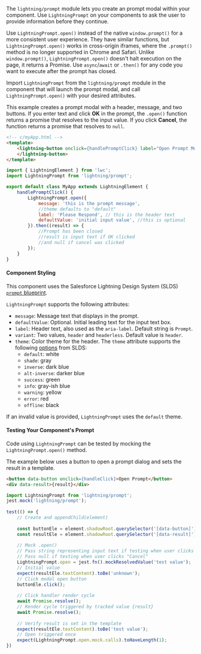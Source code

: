 The `lightning/prompt` module lets you create an prompt modal within your component. Use `LightningPrompt` on your components to ask the user to provide information before they continue.

Use `LightningPrompt.open()` instead of the native `window.prompt()` for a more consistent user experience. They have similar functions, but `LightningPrompt.open()` works in cross-origin iframes, where the `.prompt()` method is no longer supported in Chrome and Safari. Unlike `window.prompt()`, `LightningPrompt.open()` doesn't halt execution on the page, it returns a Promise. Use `async`/`await` or `.then()` for any code you want to execute after the prompt has closed.

Import `LightningPrompt` from the `lightning/prompt` module in the component that will launch the prompt modal, and call `LightningPrompt.open()` with your desired attributes.

This example creates a prompt modal with a header, message, and two buttons. If you enter text and click **OK** in the prompt, the `.open()` function returns a promise that resolves to the input value. If you click **Cancel**, the function returns a promise that resolves to `null`.

```html
<!-- c/myApp.html -->
<template>
    <lightning-button onclick={handlePromptClick} label="Open Prompt Modal">
    </lightning-button>
</template>
```

```javascript
import { LightningElement } from 'lwc';
import LightningPrompt from 'lightning/prompt';

export default class MyApp extends LightningElement {
    handlePromptClick() {
        LightningPrompt.open({
            message: 'this is the prompt message',
            //theme defaults to "default"
            label: 'Please Respond', // this is the header text
            defaultValue: 'initial input value', //this is optional
        }).then((result) => {
            //Prompt has been closed
            //result is input text if OK clicked
            //and null if cancel was clicked
        });
    }
}
```

#### Component Styling

This component uses the Salesforce Lightning Design System (SLDS) [`prompt` blueprint](https://www.lightningdesignsystem.com/components/prompt/#site-main-content).

`LightningPrompt` supports the following attributes:

-   `message`: Message text that displays in the prompt.
-   `defaultValue`: Optional. Initial leading text for the input text box.
-   `label`: Header text, also used as the `aria-label`. Default string is `Prompt`.
-   `variant`: Two values, `header` and `headerless`. Default value is `header`.
-   `theme`: Color theme for the header. The `theme` attribute supports the following [options](https://www.lightningdesignsystem.com/utilities/themes/#site-main-content) from SLDS:
    -   `default`: white
    -   `shade`: gray
    -   `inverse`: dark blue
    -   `alt-inverse`: darker blue
    -   `success`: green
    -   `info`: gray-ish blue
    -   `warning`: yellow
    -   `error`: red
    -   `offline`: ​black​

If an invalid value is provided, `LightningPrompt` uses the `default` theme.

#### Testing Your Component's Prompt

Code using `LightningPrompt` can be tested by mocking the `LightningPrompt.open()` method.

The example below uses a button to open a prompt dialog and sets the result in a template.

```html
<button data-button onclick={handleClick}>Open Prompt</button>
<div data-result>{result}</div>
```

```js
import LightningPrompt from 'lightning/prompt';
jest.mock('lightning/prompt');
​
test(() => {
    // Create and appendChild(element)
​
    const buttonEle = element.shadowRoot.querySelector('[data-button]');
    const resultEle = element.shadowRoot.querySelector('[data-result]');
​
    // Mock .open()
    // Pass string representing input text if testing when user clicks "OK"
    // Pass null if testing when user clicks "Cancel"
    LightningPrompt.open = jest.fn().mockResolvedValue('test value');
    // Initial value
    expect(resultEle.textContent).toBe('unknown');
    // Click modal open button
    buttonEle.click();
​
    // Click handler render cycle
    await Promise.resolve();
    // Render cycle triggered by tracked value {result}
    await Promise.resolve();
​
    // Verify result is set in the template
    expect(resultEle.textContent).toBe('test value');
    // Open triggered once
    expect(LightningPrompt.open.mock.calls).toHaveLength(1);
})
```
